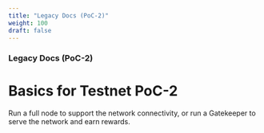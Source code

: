 ```yaml
---
title: "Legacy Docs (PoC-2)"
weight: 100
draft: false
---
```


### Legacy Docs (PoC-2)

# Basics for Testnet PoC-2

Run a full node to support the network connectivity, or run a Gatekeeper to serve the network and earn rewards.
